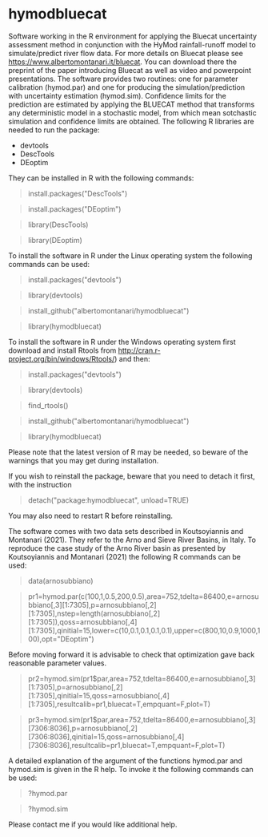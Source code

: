 # hymodbluecat
Software working in the R environment for applying the Bluecat uncertainty assessment method in conjunction with the HyMod rainfall-runoff model to simulate/predict river flow data. 
For more details on Bluecat please see https://www.albertomontanari.it/bluecat. You can download there the preprint of the paper introducing Bluecat as well as video and powerpoint presentations.
The software provides two routines: one for parameter calibration (hymod.par) and one for producing the simulation/prediction with uncertainty estimation (hymod.sim). Confidence limits for the prediction are estimated by applying the BLUECAT method that transforms any deterministic model in a stochastic model, from which mean sotchastic simulation and confidence limits are obtained.
The following R libraries are needed to run the package:
- devtools
- DescTools
- DEoptim 

They can be installed in R with the following commands:

> install.packages("DescTools")

> install.packages("DEoptim")

> library(DescTools)

> library(DEoptim)

To install the software in R under the Linux operating system the following commands can be used:

> install.packages("devtools")

> library(devtools)

> install_github("albertomontanari/hymodbluecat")

> library(hymodbluecat)

To install the software in R under the Windows operating system first download and install Rtools from http://cran.r-project.org/bin/windows/Rtools/) and then:

> install.packages("devtools")

> library(devtools)

> find_rtools()

> install_github("albertomontanari/hymodbluecat")

> library(hymodbluecat)

Please note that the latest version of R may be needed, so beware of the warnings that you may get during installation.

If you wish to reinstall the package, beware that you need to detach it first, with the instruction

> detach("package:hymodbluecat", unload=TRUE)

You may also need to restart R before reinstalling.

The software comes with two data sets described in Koutsoyiannis and Montanari (2021). They refer to the Arno and Sieve River Basins, in Italy.
To reproduce the case study of the Arno River basin as presented by Koutsoyiannis and Montanari (2021) the following R commands can be used:

> data(arnosubbiano)

> pr1=hymod.par(c(100,1,0.5,200,0.5),area=752,tdelta=86400,e=arnosubbiano[,3][1:7305],p=arnosubbiano[,2][1:7305],nstep=length(arnosubbiano[,2][1:7305]),qoss=arnosubbiano[,4][1:7305],qinitial=15,lower=c(10,0.1,0.1,0.1,0.1),upper=c(800,10,0.9,1000,100),opt="DEoptim")

Before moving forward it is advisable to check that optimization gave back reasonable parameter values.

> pr2=hymod.sim(pr1$par,area=752,tdelta=86400,e=arnosubbiano[,3][1:7305],p=arnosubbiano[,2][1:7305],qinitial=15,qoss=arnosubbiano[,4][1:7305],resultcalib=pr1,bluecat=T,empquant=F,plot=T)

> pr3=hymod.sim(pr1$par,area=752,tdelta=86400,e=arnosubbiano[,3][7306:8036],p=arnosubbiano[,2][7306:8036],qinitial=15,qoss=arnosubbiano[,4][7306:8036],resultcalib=pr1,bluecat=T,empquant=F,plot=T)

A detailed explanation of the argument of the functions hymod.par and hymod.sim is given in the R help. To invoke it the following commands can be used:
> ?hymod.par

> ?hymod.sim

Please contact me if you would like additional help.


